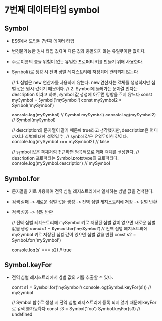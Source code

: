# 7번째 데이터타입 symbol
## Symbol
- ES6에서 도입된 7번째 데이터 타입
- 변경불가능한 원시 타입 값이며 다른 값과 충돌되지 않는 유일무이한 값이다.
- 주로 이름의 충돌 위험이 없는 유일한 프로퍼티 키를 만들기 위해 사용한다.
- Symbol()로 생성 시 전역 심벌 레지스트리에 저장되어 관리되지 않는다


    // 1. 심벌은 new 연산자를 사용하지 않는다. new 연산자는 객체를 생성하지만 심벌 값은 원시 값이기 때문이다.
    // 2. Symbol에 들어가는 문자열 인자는 description 이라고 하며, symbol 값 생성에 아무런 영향을 주지 않느다
    const mySymbol = Symbol('mySymbol')
    const mySymbol2 = Symbol('mySymbol')
    
    console.log(mySymbol) // Symbol(mySymbol)
    console.log(mySymbol2) // Symbol(mySymbol)
    
    // description의 문자열이 같기 때문에 true라고 생각했지만, description은 어디까지나 심벌에 대한 설명일 뿐, 
    // synbol 값은 유일무이한 값이다.
    console.log(mySymbol === mySymbol2) // false
    
    
    // symbol 값은 객체처럼 접근하면 암묵적으로 래퍼 객체를 생성한다.
    // description 프로퍼티는 Symbol.prototype의 프로퍼티다.
    console.log(mySymbol.description) // mySymbol


## Symbol.for

- 문자열을 키로 사용하여 전역 심벌 레지스트리에서 일치하는 심벌 값을 검색한다.
- 검색 실패 -> 새로운 심벌 값을 생성 -> 전역 심벌 레지스트리에 저장 -> 심벌 반환
- 검색 성공 -> 심벌 반환


    // 전역 심벌 레지스트리에 mySymbol 키로 저장된 심벌 값이 없으면 새로운 심벌 값을 생성
    const s1 = Symbol.for('mySymbol')
    // 전역 심벌 레지스트리에 mySymbol 키로 저장된 심벌 값이 있으면 심벌 값을 반환
    const s2 = Symbol.for('mySymbol')
    
    console.log(s1 === s2) // true

## Symbol.keyFor
- 전역 심벌 레지스트리에서 심벌 값의 키를 추출할 수 있다.


    const s1 = Symbol.for('mySymbol')
    console.log(Symbol.keyFor(s1)) // mySymbol

    // Symbol 함수로 생성 시 전역 심벌 레지스트리에 등록 되지 않기 때문에 keyFor로 검색 불가능하다
    const s3 = Symbol('foo')
    Symbol.keyFor(s3) // undefined

